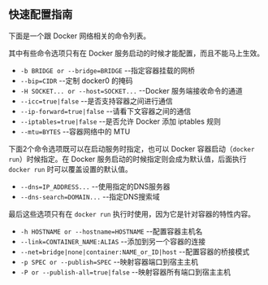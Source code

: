 ## 快速配置指南

下面是一个跟 Docker 网络相关的命令列表。

其中有些命令选项只有在 Docker 服务启动的时候才能配置，而且不能马上生效。
* `-b BRIDGE or --bridge=BRIDGE` --指定容器挂载的网桥
* `--bip=CIDR` --定制 docker0 的掩码
* `-H SOCKET... or --host=SOCKET...` --Docker 服务端接收命令的通道
* `--icc=true|false` --是否支持容器之间进行通信
* `--ip-forward=true|false` --请看下文容器之间的通信
* `--iptables=true|false` --是否允许 Docker 添加 iptables 规则
* `--mtu=BYTES` --容器网络中的 MTU

下面2个命令选项既可以在启动服务时指定，也可以 Docker 容器启动（`docker run`）时候指定。在 Docker 服务启动的时候指定则会成为默认值，后面执行 `docker run` 时可以覆盖设置的默认值。
* `--dns=IP_ADDRESS...` --使用指定的DNS服务器
* `--dns-search=DOMAIN...` --指定DNS搜索域

最后这些选项只有在 `docker run` 执行时使用，因为它是针对容器的特性内容。
* `-h HOSTNAME or --hostname=HOSTNAME` --配置容器主机名
* `--link=CONTAINER_NAME:ALIAS` --添加到另一个容器的连接
* `--net=bridge|none|container:NAME_or_ID|host` --配置容器的桥接模式
* `-p SPEC or --publish=SPEC` --映射容器端口到宿主主机
* `-P or --publish-all=true|false` --映射容器所有端口到宿主主机
